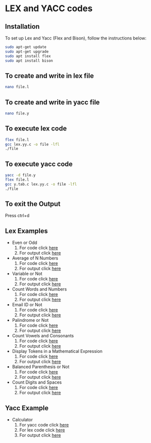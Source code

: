 # LEX and YACC codes

## Installation

To set up Lex and Yacc (Flex and Bison), follow the instructions below:

   ```bash
   sudo apt-get update
   sudo apt-get upgrade
   sudo apt install flex
   sudo apt install bison
   ```
## To create and write in lex file

   ```bash
   nano file.l
   ```

## To create and write in yacc file

   ```bash
   nano file.y
   ```

## To execute lex code

   ```bash
   flex file.l
   gcc lex.yy.c -o file -lfl
   ./file
   ```
## To execute yacc code

   ```bash
   yacc -d file.y
   flex file.l
   gcc y.tab.c lex.yy.c -o file -lfl
   ./file
   ```
## To exit the Output
Press ctrl+d

## Lex Examples
- Even or Odd
  1. For code click [here](lex/even_odd/evenOdd.l)
  2. For output click [here](/outputs/lex/1.png)
- Average of N Numbers
  1. For code click [here](lex/average/average.l)
  2. For output click [here](/outputs/lex/2.png)
- Variable or Not
  1. For code click [here](lex/Variable_or_not/var.l)
  2. For output click [here](/outputs/lex/3.png)
- Count Words and Numbers
  1. For code click [here](lex/count_word_num/count.l)
  2. For output click [here](/outputs/lex/4.png)
- Email ID or Not
  1. For code click [here](lex/email/email.l)
  2. For output click [here](/outputs/lex/5.png)
- Palindrome or Not
  1. For code click [here](lex/palindrome/palindrome.l)
  2. For output click [here](/outputs/lex/6.png)
- Count Vowels and Consonants
  1. For code click [here](lex/vowel_consonat_count/count.l)
  2. For output click [here](/outputs/lex/7.png)
- Display Tokens in a Mathematical Expression
  1. For code click [here](lex/math_token/math.l)
  2. For output click [here](/outputs/lex/8.png)
- Balanced Parenthesis or Not
  1. For code click [here](lex/balanced_para/balanced.l)
  2. For output click [here](/outputs/lex/9.png)
- Count Digits and Spaces
  1. For code click [here](lex/digit_space_count/count.l)
  2. For output click [here](/outputs/lex/10.png)

## Yacc Example
- Calculator
  1. For yacc code click [here](/yacc/calc/calc.y)
  2. For lex code click [here](/yacc/calc/calc.l)
  3. For output click [here](/outputs/yaac/calc.png)
